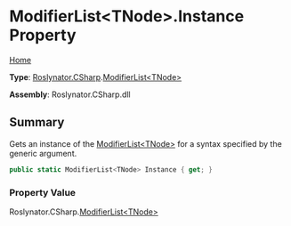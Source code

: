 # ModifierList\<TNode>\.Instance Property

[Home](../../../../README.md)

**Type**: [Roslynator.CSharp](../../README.md)\.[ModifierList\<TNode>](../README.md)

**Assembly**: Roslynator\.CSharp\.dll

## Summary

Gets an instance of the [ModifierList\<TNode>](../README.md) for a syntax specified by the generic argument\.

```csharp
public static ModifierList<TNode> Instance { get; }
```

### Property Value

Roslynator\.CSharp\.[ModifierList\<TNode>](../README.md)

